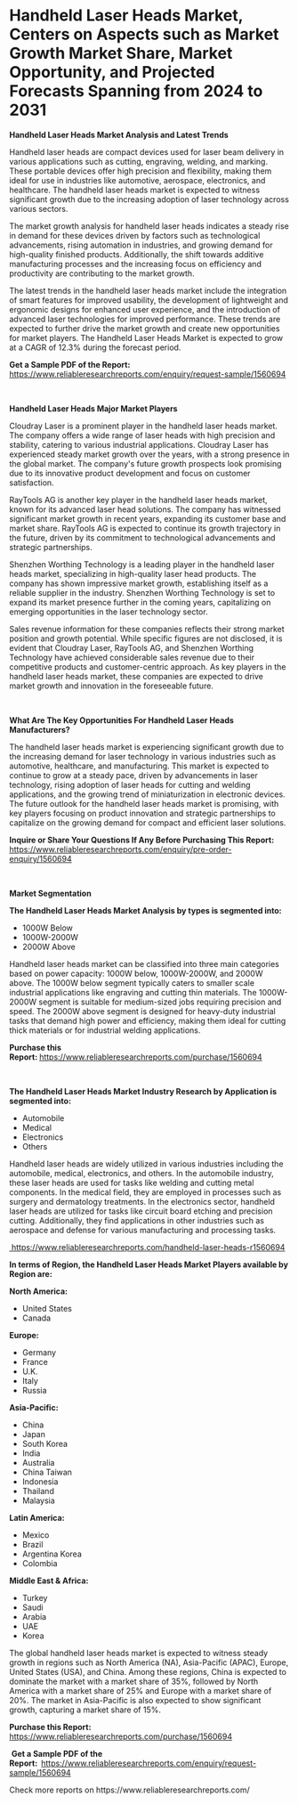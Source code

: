 <p><h1>Handheld Laser Heads Market, Centers on Aspects such as Market Growth Market Share, Market Opportunity, and Projected Forecasts Spanning from 2024 to 2031</h1></p><p><strong>Handheld Laser Heads Market Analysis and Latest Trends</strong></p>
<p><p>Handheld laser heads are compact devices used for laser beam delivery in various applications such as cutting, engraving, welding, and marking. These portable devices offer high precision and flexibility, making them ideal for use in industries like automotive, aerospace, electronics, and healthcare. The handheld laser heads market is expected to witness significant growth due to the increasing adoption of laser technology across various sectors.</p><p>The market growth analysis for handheld laser heads indicates a steady rise in demand for these devices driven by factors such as technological advancements, rising automation in industries, and growing demand for high-quality finished products. Additionally, the shift towards additive manufacturing processes and the increasing focus on efficiency and productivity are contributing to the market growth.</p><p>The latest trends in the handheld laser heads market include the integration of smart features for improved usability, the development of lightweight and ergonomic designs for enhanced user experience, and the introduction of advanced laser technologies for improved performance. These trends are expected to further drive the market growth and create new opportunities for market players. The Handheld Laser Heads Market is expected to grow at a CAGR of 12.3% during the forecast period.</p></p>
<p><strong>Get a Sample PDF of the Report:&nbsp;</strong> <a href="https://www.reliableresearchreports.com/enquiry/request-sample/1560694">https://www.reliableresearchreports.com/enquiry/request-sample/1560694</a></p>
<p>&nbsp;</p>
<p><strong>Handheld Laser Heads Major Market Players</strong></p>
<p><p>Cloudray Laser is a prominent player in the handheld laser heads market. The company offers a wide range of laser heads with high precision and stability, catering to various industrial applications. Cloudray Laser has experienced steady market growth over the years, with a strong presence in the global market. The company's future growth prospects look promising due to its innovative product development and focus on customer satisfaction.</p><p>RayTools AG is another key player in the handheld laser heads market, known for its advanced laser head solutions. The company has witnessed significant market growth in recent years, expanding its customer base and market share. RayTools AG is expected to continue its growth trajectory in the future, driven by its commitment to technological advancements and strategic partnerships.</p><p>Shenzhen Worthing Technology is a leading player in the handheld laser heads market, specializing in high-quality laser head products. The company has shown impressive market growth, establishing itself as a reliable supplier in the industry. Shenzhen Worthing Technology is set to expand its market presence further in the coming years, capitalizing on emerging opportunities in the laser technology sector.</p><p>Sales revenue information for these companies reflects their strong market position and growth potential. While specific figures are not disclosed, it is evident that Cloudray Laser, RayTools AG, and Shenzhen Worthing Technology have achieved considerable sales revenue due to their competitive products and customer-centric approach. As key players in the handheld laser heads market, these companies are expected to drive market growth and innovation in the foreseeable future.</p></p>
<p>&nbsp;</p>
<p><strong>What Are The Key Opportunities For Handheld Laser Heads Manufacturers?</strong></p>
<p><p>The handheld laser heads market is experiencing significant growth due to the increasing demand for laser technology in various industries such as automotive, healthcare, and manufacturing. This market is expected to continue to grow at a steady pace, driven by advancements in laser technology, rising adoption of laser heads for cutting and welding applications, and the growing trend of miniaturization in electronic devices. The future outlook for the handheld laser heads market is promising, with key players focusing on product innovation and strategic partnerships to capitalize on the growing demand for compact and efficient laser solutions.</p></p>
<p><strong>Inquire or Share Your Questions If Any Before Purchasing This Report:</strong> <a href="https://www.reliableresearchreports.com/enquiry/pre-order-enquiry/1560694">https://www.reliableresearchreports.com/enquiry/pre-order-enquiry/1560694</a></p>
<p>&nbsp;</p>
<p><strong>Market Segmentation</strong></p>
<p><strong>The Handheld Laser Heads Market Analysis by types is segmented into:</strong></p>
<p><ul><li>1000W Below</li><li>1000W-2000W</li><li>2000W Above</li></ul></p>
<p><p>Handheld laser heads market can be classified into three main categories based on power capacity: 1000W below, 1000W-2000W, and 2000W above. The 1000W below segment typically caters to smaller scale industrial applications like engraving and cutting thin materials. The 1000W-2000W segment is suitable for medium-sized jobs requiring precision and speed. The 2000W above segment is designed for heavy-duty industrial tasks that demand high power and efficiency, making them ideal for cutting thick materials or for industrial welding applications.</p></p>
<p><strong>Purchase this Report:&nbsp;</strong><a href="https://www.reliableresearchreports.com/purchase/1560694">https://www.reliableresearchreports.com/purchase/1560694</a></p>
<p>&nbsp;</p>
<p><strong>The Handheld Laser Heads Market Industry Research by Application is segmented into:</strong></p>
<p><ul><li>Automobile</li><li>Medical</li><li>Electronics</li><li>Others</li></ul></p>
<p><p>Handheld laser heads are widely utilized in various industries including the automobile, medical, electronics, and others. In the automobile industry, these laser heads are used for tasks like welding and cutting metal components. In the medical field, they are employed in processes such as surgery and dermatology treatments. In the electronics sector, handheld laser heads are utilized for tasks like circuit board etching and precision cutting. Additionally, they find applications in other industries such as aerospace and defense for various manufacturing and processing tasks.</p></p>
<p><a href="https://www.reliableresearchreports.com/handheld-laser-heads-r1560694">&nbsp;https://www.reliableresearchreports.com/handheld-laser-heads-r1560694</a></p>
<p><strong>In terms of Region, the Handheld Laser Heads Market Players available by Region are:</strong></p>
<p>
    <p> <strong> North America: </strong>
        <ul>
            <li>United States</li>
            <li>Canada</li>
        </ul>
        </p> 
    <p> <strong> Europe: </strong>
        <ul>
            <li>Germany</li>
            <li>France</li>
            <li>U.K.</li>
            <li>Italy</li>
            <li>Russia</li>
        </ul>
        </p> 
    <p> <strong> Asia-Pacific: </strong>
        <ul>
            <li>China</li>
            <li>Japan</li>
            <li>South Korea</li>
            <li>India</li>
            <li>Australia</li>
            <li>China Taiwan</li>
            <li>Indonesia</li>
            <li>Thailand</li>
            <li>Malaysia</li>
        </ul>
        </p> 
    <p> <strong> Latin America: </strong>
        <ul>
            <li>Mexico</li>
            <li>Brazil</li>
            <li>Argentina Korea</li>
            <li>Colombia</li>
        </ul>
        </p> 
    <p> <strong> Middle East & Africa: </strong>
        <ul>
            <li>Turkey</li>
            <li>Saudi</li>
            <li>Arabia</li>
            <li>UAE</li>
            <li>Korea</li>
        </ul>
    </p>
    </p>
<p><p>The global handheld laser heads market is expected to witness steady growth in regions such as North America (NA), Asia-Pacific (APAC), Europe, United States (USA), and China. Among these regions, China is expected to dominate the market with a market share of 35%, followed by North America with a market share of 25% and Europe with a market share of 20%. The market in Asia-Pacific is also expected to show significant growth, capturing a market share of 15%.</p></p>
<p><strong>Purchase this Report: </strong><a href="https://www.reliableresearchreports.com/purchase/1560694">https://www.reliableresearchreports.com/purchase/1560694</a></p>
<p>&nbsp;<strong>Get a Sample PDF of the Report:&nbsp;&nbsp;</strong><a href="https://www.reliableresearchreports.com/enquiry/request-sample/1560694">https://www.reliableresearchreports.com/enquiry/request-sample/1560694</a></p>
<p><strong></strong></p>
<p>Check more reports on https://www.reliableresearchreports.com/</p>